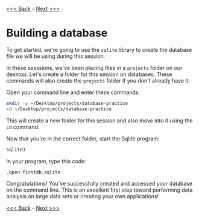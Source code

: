 [<<< Back](0-dbintro.md) - [Next >>>](2-buildtable.md)

# Building a database

To get started, we're going to use the `sqlite` library to create the database file we will be using during this session.

In these sesssions, we've been placing files in a `projects` folder on our desktop. Let's create a folder for this session on databases. These commands will also create the `projects` folder if you don't already have it.

Open your command line and enter these commands:

```bash
mkdir -p ~/Desktop/projects/database-practice
cd ~/Desktop/projects/database-practice
```

This will create a new folder for this session and also move into it using the `cd` command.

Now that you're in the correct folder, start the Sqlite program:

```bash
sqlite3
```

In your program, type this code:

```bash
.open firstdb.sqlite
```

Congratulations! You've successfully created and accessed your database on the command line. This is an excellent first step toward performing data analysis on large data sets or creating your own applications!

[<<< Back](0-dbintro.md) - [Next >>>](2-buildtable.md)
